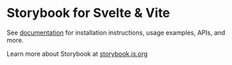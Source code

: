 # Storybook for Svelte & Vite

See [documentation](https://storybook.js.org/docs/get-started/frameworks/svelte-vite?renderer=svelte&utm_source=readme) for installation instructions, usage examples, APIs, and more.

Learn more about Storybook at [storybook.js.org](https://storybook.js.org/?utm_source=readme)
